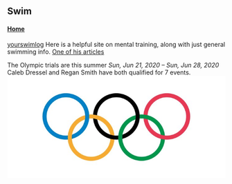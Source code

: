 
## Swim

#### [Home](https://jscholl23.github.io/)
[yourswimlog](https://www.yourswimlog.com/)
Here is a helpful site on mental training, along with just general swimming info.
[One of his articles](https://www.yourswimlog.com/10-things-that-have-nothing-to-do-with-talent/)

The Olympic trials are this summer _Sun, Jun 21, 2020 – Sun, Jun 28, 2020_    
Caleb Dressel and Regan Smith have both qualified for 7 events.
![eaglelogo](assets/Olympic-rings.jpg)
